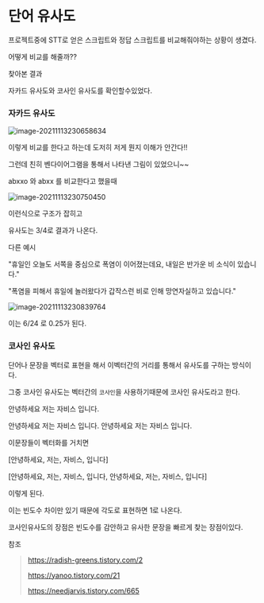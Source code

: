# 단어 유사도

프로젝트중에 STT로 얻은 스크립트와 정답 스크립트를 비교해줘야하는 상황이 생겼다.

어떻게 비교를 해줄까??



찾아본 결과 

자카드 유사도와 코사인 유사도를 확인할수있었다.



### 자카드 유사도

![image-20211113230658634](C:\Users\PRO\AppData\Roaming\Typora\typora-user-images\image-20211113230658634.png)



이렇게 비교를 한다고 하는데 도저히 저게 뭔지 이해가 안간다!!

그런데 친히 벤다이어그램을 통해서 나타낸 그림이 있었으니~~



abxxo 와 abxx 를 비교한다고 했을때

![image-20211113230750450](C:\Users\PRO\AppData\Roaming\Typora\typora-user-images\image-20211113230750450.png)

이런식으로 구조가 잡히고

유사도는 3/4로 결과가 나온다.



다른 예시

"휴일인 오늘도 서쪽을 중심으로 폭염이 이어졌는데요, 내일은 반가운 비 소식이 있습니다."

"폭염을 피해서 휴일에 놀러왔다가 갑작스런 비로 인해 망연자실하고 있습니다."



![image-20211113230839764](C:\Users\PRO\AppData\Roaming\Typora\typora-user-images\image-20211113230839764.png)

이는 6/24 로 0.25가 된다.





### 코사인 유사도

단어나 문장을 벡터로 표현을 해서  이벡터간의 거리를 통해서 유사도를 구하는 방식이다.

그중 코사인 유사도는 벡터간의 `코사인`을 사용하기때문에 코사인 유사도라고 한다.

안녕하세요 저는 자비스 입니다. 

안녕하세요 저는 자비스 입니다. 안녕하세요 저는 자비스 입니다.

이문장들이 벡터화를 거치면

[안녕하세요, 저는, 자비스, 입니다] 

[안녕하세요, 저는, 자비스, 입니다, 안녕하세요, 저는, 자비스, 입니다]

이렇게 된다.

이는 빈도수 차이만 있기 때문에 각도로 표현하면 1로 나온다.

코사인유사도의 장점은 빈도수를 감안하고 유사한 문장을 빠르게 찾는 장점이있다.



참조

> https://radish-greens.tistory.com/2
>
> https://yanoo.tistory.com/21
>
> https://needjarvis.tistory.com/665